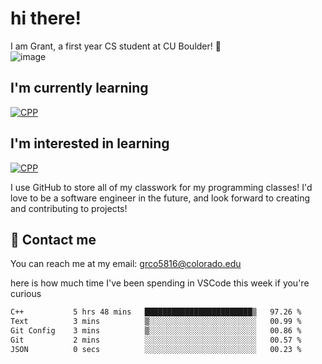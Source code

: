
# hi there!

I am Grant, a first year CS student at CU Boulder! 👋  
![image](https://assets-sports.thescore.com/football/team/164/logo.png)

## I'm currently learning
[![CPP](https://skillicons.dev/icons?i=cpp)](https://skillicons.dev)
## I'm interested in learning
[![CPP](https://skillicons.dev/icons?i=js,java)](https://skillicons.dev)

I use GitHub to store all of my classwork for my programming classes!
I'd love to be a software engineer in the future, and look forward to creating and contributing to projects!

## 🚀 Contact me
You can reach me at my email: grco5816@colorado.edu  

here is how much time I've been spending in VSCode this week if you're curious
<!--START_SECTION:waka-->

```txt
C++           5 hrs 48 mins   ████████████████████████▒   97.26 %
Text          3 mins          ▒░░░░░░░░░░░░░░░░░░░░░░░░   00.99 %
Git Config    3 mins          ▒░░░░░░░░░░░░░░░░░░░░░░░░   00.86 %
Git           2 mins          ░░░░░░░░░░░░░░░░░░░░░░░░░   00.57 %
JSON          0 secs          ░░░░░░░░░░░░░░░░░░░░░░░░░   00.23 %
```

<!--END_SECTION:waka-->

<!---
gnestr/gnestr is a ✨ special ✨ repository because its `README.md` (this file) appears on your GitHub profile.
You can click the Preview link to take a look at your changes.
--->
